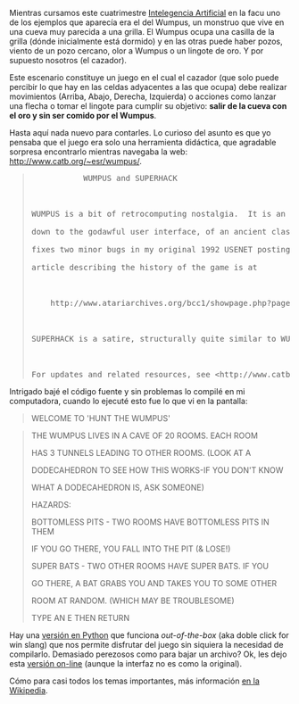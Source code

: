 <html><body><p>Mientras cursamos este cuatrimestre <a href="http://www.frsf.utn.edu.ar/matero/visitante/index.php?id_catedra=142" title="Web de IA en FRSF" target="_blank">Intelegencia Artificial</a> en la facu uno de los ejemplos que aparecía era el del Wumpus, un monstruo que vive en una cueva muy parecida a una grilla. El Wumpus ocupa una casilla de la grilla (dónde inicialmente está dormido) y en las otras puede haber pozos, viento de un pozo cercano, olor a Wumpus o un lingote de oro. Y por supuesto nosotros (el cazador).



Este escenario constituye un juego en el cual el cazador (que solo puede percibir lo que hay en las celdas adyacentes a las que ocupa) debe realizar movimientos (Arriba, Abajo, Derecha, Izquierda) o acciones como lanzar una flecha o tomar el lingote para cumplir su objetivo: <strong>salir de la cueva con el oro y sin ser comido por el Wumpus</strong>.



<!--more-->Hasta aquí nada nuevo para contarles. Lo curioso del asunto es que yo pensaba que el juego era solo una herramienta didáctica, que agradable sorpresa encontrarlo mientras navegaba la web: <a href="http://www.catb.org/~esr/wumpus/" title="Wumpus by ESR" target="_blank">http://www.catb.org/~esr/wumpus/</a>.

</p><blockquote>

<pre>			WUMPUS and SUPERHACK



WUMPUS is a bit of retrocomputing nostalgia.  It is an *exact* clone, even

down to the godawful user interface, of an ancient classic game.  This version

fixes two minor bugs in my original 1992 USENET posting of the source.  An

article describing the history of the game is at



	http://www.atariarchives.org/bcc1/showpage.php?page=247



SUPERHACK is a satire, structurally quite similar to WUMPUS.



For updates and related resources, see &lt;http://www.catb.org/~esr/wumpus/&gt;</pre>

</blockquote>

Intrigado bajé el código fuente y sin problemas lo compilé en mi computadora, cuando lo ejecuté esto fue lo que vi en la pantalla:

<blockquote>WELCOME TO 'HUNT THE WUMPUS'</blockquote>

<blockquote></blockquote>

<blockquote> THE WUMPUS LIVES IN A CAVE OF 20 ROOMS. EACH ROOM

HAS 3 TUNNELS LEADING TO OTHER ROOMS. (LOOK AT A

DODECAHEDRON TO SEE HOW THIS WORKS-IF YOU DON'T KNOW

WHAT A DODECAHEDRON IS, ASK SOMEONE)



HAZARDS:

BOTTOMLESS PITS - TWO ROOMS HAVE BOTTOMLESS PITS IN THEM

IF YOU GO THERE, YOU FALL INTO THE PIT (&amp; LOSE!)

SUPER BATS - TWO OTHER ROOMS HAVE SUPER BATS. IF YOU

GO THERE, A BAT GRABS YOU AND TAKES YOU TO SOME OTHER

ROOM AT RANDOM. (WHICH MAY BE TROUBLESOME)

TYPE AN E THEN RETURN</blockquote>

Hay una <a href="http://www.flyingtitans.com/products/wumpus/index.psp" title="Wumpus.py" target="_blank">versión en Python</a> que funciona<em> out-of-the-box </em>(aka doble click for win slang)  que nos permite disfrutar del juego sin siquiera la necesidad de compilarlo. Demasiado perezosos como para bajar un archivo? Ok, les dejo esta <a href="http://bnewtz.cannet.com/wumpus/" title="Wumpus on line" target="_blank">versión on-line</a> (aunque la interfaz no es como la original).



Cómo para casi todos los temas importantes, más información <a href="http://en.wikipedia.org/wiki/Hunt_the_Wumpus" title="Wumpus en Wikipedia" target="_blank">en la Wikipedia</a>.</body></html>